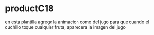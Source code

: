 # productC18
en esta plantilla agrege la animacion como del jugo para que cuando el cuchillo toque cualquier fruta, aparecera la imagen del jugo
